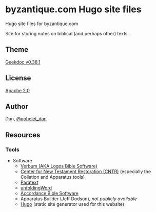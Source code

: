 # byzantique.com Hugo site files

Hugo site files for byzantique.com

Site for storing notes on biblical (and perhaps other) texts.

## Theme

[Geekdoc v0.38.1](https://github.com/thegeeklab/hugo-geekdoc/releases/tag/v0.38.1)

## License

[Apache 2.0](LICENSE)

## Author

Dan, [@qohelet_dan](https://twitter.com/qohelet_dan)

## Resources

### Tools

- Software
  - [Verbum (AKA Logos Bible Software)](https://verbum.com)
  - [Center for New Testament Restoration (CNTR)](https://greekcntr.org) (especially the Collation and Apparatus tools)
  - [Paratext](https://paratext.org)
  - [unfoldingWord](https://www.unfoldingword.org)
  - [Accordance Bible Software](https://www.accordancebible.com)
  - Apparatus Builder (Jeff Dodson), *not publicly available*
  - [Hugo](https://gohugo.io) (static site generator used for this website)

